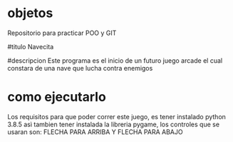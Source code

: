 # objetos
Repositorio para practicar POO y GIT

#titulo
Navecita

#descripcion
Este programa es el inicio de un futuro juego arcade el cual constara de una nave que lucha contra enemigos

# como ejecutarlo
Los requisitos para que poder correr este juego, es tener instalado python 3.8.5
asì tambien tener instalada la libreria pygame, los controles que se usaran son:
FLECHA PARA ARRIBA Y FLECHA PARA ABAJO

